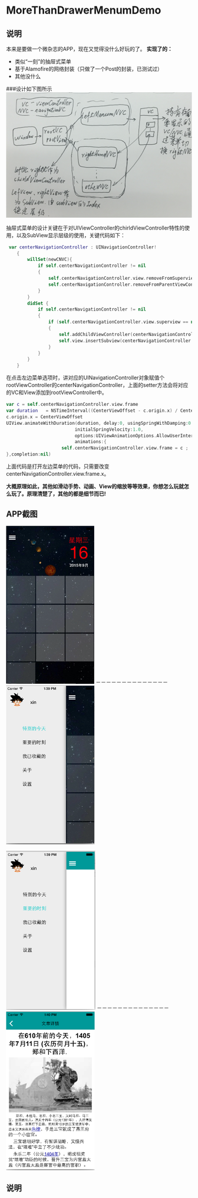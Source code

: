 # MoreThanDrawerMenumDemo
## 说明
本来是要做一个微杂志的APP，现在又觉得没什么好玩的了。
**实现了的：**
* 类似“一刻”的抽屉式菜单
* 基于Alamofire的网络封装（只做了一个Post的封装，已测试过）
* 其他没什么

###设计如下图所示
![alt tag](https://github.com/gezhixin/MoreThanDrawerMenumDemo/blob/master/ScreenShort/%E5%B1%8F%E5%B9%95%E5%BF%AB%E7%85%A7%202015-09-16%2016.27.30.png)

抽屉式菜单的设计关键在于对UIViewController的chirldViewController特性的使用，以及SubView显示层级的使用，关键代码如下：
```swift
 var centerNavigationController : UINavigationController!
    {
        willSet(newCNVC){
            if self.centerNavigationController != nil
            {
                self.centerNavigationController.view.removeFromSuperview()
                self.centerNavigationController.removeFromParentViewController()
            }
        }
        didSet {
            if self.centerNavigationController != nil
            {
                if (self.centerNavigationController.view.superview == nil)
                {
                    self.addChildViewController(centerNavigationController)
                    self.view.insertSubview(centerNavigationController.view, atIndex:1)
                }
            }
        }
    }
```
在点击左边菜单选项时，讲对应的UINavigationController对象赋值个rootViewController的centerNavigationController，上面的setter方法会将对应的VC和View添加到rootViewController中。

```swift
var c = self.centerNavigationController.view.frame
var duration   = NSTimeInterval((CenterViewOffset - c.origin.x) / CenterViewOffset * 0.45)
c.origin.x = CenterViewOffset
UIView.animateWithDuration(duration, delay:0, usingSpringWithDamping:0.9, 
                          initialSpringVelocity:1.0, 
                          options:UIViewAnimationOptions.AllowUserInteraction,
                          animations:{
                     self.centerNavigationController.view.frame = c ;
},completion:nil)
```
上面代码是打开左边菜单的代码，只需要改变centerNavigationController.view.frame.x。

**大概原理如此，其他如滑动手势、动画、View的缩放等等效果，你想怎么玩就怎么玩了。原理清楚了，其他的都是细节而已!**


## APP截图

![alt tag](https://github.com/gezhixin/MoreThanDrawerMenumDemo/blob/master/ScreenShort/%E5%B1%8F%E5%B9%95%E5%BF%AB%E7%85%A7%202015-09-16%2013.37.13.png) －－－－－－－－－－－－－－ ![alt tag](https://github.com/gezhixin/MoreThanDrawerMenumDemo/blob/master/ScreenShort/%E5%B1%8F%E5%B9%95%E5%BF%AB%E7%85%A7%202015-09-16%2013.39.16.png)


![alt tag](https://github.com/gezhixin/MoreThanDrawerMenumDemo/blob/master/ScreenShort/%E5%B1%8F%E5%B9%95%E5%BF%AB%E7%85%A7%202015-09-16%2013.39.32.png) －－－－－－－－－－－－－－ ![alt tag](https://github.com/gezhixin/MoreThanDrawerMenumDemo/blob/master/ScreenShort/%E5%B1%8F%E5%B9%95%E5%BF%AB%E7%85%A7%202015-09-16%2013.40.12.png)

## 说明
